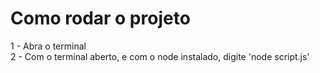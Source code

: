 # Como rodar o projeto
1 - Abra o terminal <br/>
2 - Com o terminal aberto, e com o node instalado, digite 'node script.js' <br/>